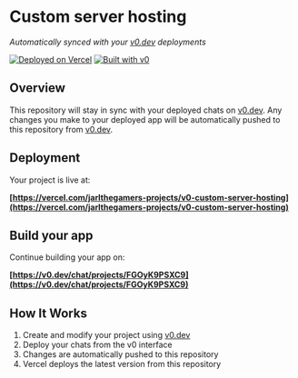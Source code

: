 # Custom server hosting

*Automatically synced with your [v0.dev](https://v0.dev) deployments*

[![Deployed on Vercel](https://img.shields.io/badge/Deployed%20on-Vercel-black?style=for-the-badge&logo=vercel)](https://vercel.com/jarlthegamers-projects/v0-custom-server-hosting)
[![Built with v0](https://img.shields.io/badge/Built%20with-v0.dev-black?style=for-the-badge)](https://v0.dev/chat/projects/FGOyK9PSXC9)

## Overview

This repository will stay in sync with your deployed chats on [v0.dev](https://v0.dev).
Any changes you make to your deployed app will be automatically pushed to this repository from [v0.dev](https://v0.dev).

## Deployment

Your project is live at:

**[https://vercel.com/jarlthegamers-projects/v0-custom-server-hosting](https://vercel.com/jarlthegamers-projects/v0-custom-server-hosting)**

## Build your app

Continue building your app on:

**[https://v0.dev/chat/projects/FGOyK9PSXC9](https://v0.dev/chat/projects/FGOyK9PSXC9)**

## How It Works

1. Create and modify your project using [v0.dev](https://v0.dev)
2. Deploy your chats from the v0 interface
3. Changes are automatically pushed to this repository
4. Vercel deploys the latest version from this repository